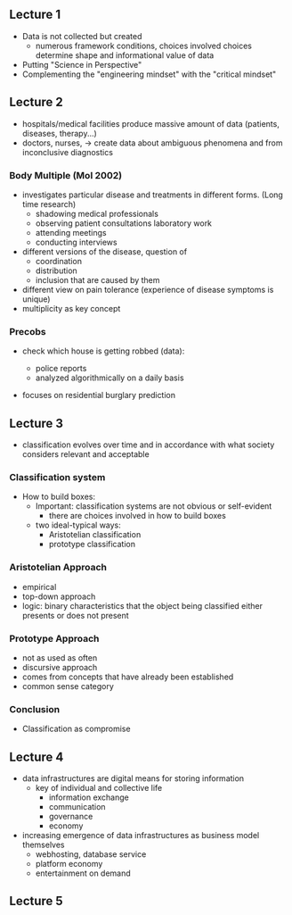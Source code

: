 ## Lecture 1
- Data is not collected but created
    - numerous framework conditions, choices involved
    choices determine shape and informational value of data
- Putting "Science in Perspective"
- Complementing the "engineering mindset" with the "critical mindset"

## Lecture 2 
- hospitals/medical facilities produce massive amount of data (patients, diseases, therapy...)
- doctors, nurses, $\rightarrow$ create data about ambiguous phenomena and from inconclusive diagnostics

### Body Multiple (Mol 2002)
- investigates particular disease and treatments in different forms. (Long time research)
    - shadowing medical professionals
    - observing patient consultations
    laboratory work
    - attending meetings
    - conducting interviews
- different versions of the disease, question of 
    - coordination
    - distribution
    - inclusion that are caused by them
- different view on pain tolerance (experience of disease symptoms is unique)
- multiplicity as key concept

### Precobs
- check which house is getting robbed (data):
    - police reports
    - analyzed algorithmically on a daily basis

- focuses on residential burglary prediction

## Lecture 3
- classification evolves over time and in accordance with what society considers relevant and acceptable

### Classification system
- How to build boxes:
    - Important: classification systems are not obvious or self-evident
        - there are choices involved in how to build boxes
    - two ideal-typical ways:
        - Aristotelian classification
        - prototype classification

### Aristotelian Approach
- empirical
- top-down approach
- logic: binary characteristics that the object being classified either presents or does not present

### Prototype Approach
- not as used as often
- discursive approach
- comes from concepts that have already been established
- common sense category

### Conclusion
- Classification as compromise

## Lecture 4
- data infrastructures are digital means for storing information
    - key of individual and collective life
        - information exchange
        - communication
        - governance
        - economy
- increasing emergence of data infrastructures as business model themselves
    - webhosting, database service
    - platform economy
    - entertainment on demand

## Lecture 5

